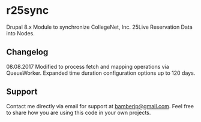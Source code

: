 # r25sync
Drupal 8.x Module to synchronize CollegeNet, Inc. 25Live Reservation Data into Nodes.

## Changelog

08.08.2017 Modified to process fetch and mapping operations via QueueWorker. Expanded time duration configuration options up to 120 days.

## Support
<p>Contact me directly via email for support at <a href="mailto:bamberjp@gmail.com">bamberjp@gmail.com</a>. Feel free to share how you are using this code in your own projects. </p>

